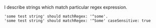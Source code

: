 I describe strings which match particular regex expression.

	'some test string' should matchRegex: '^some'.
	'some test string' should matchRegex: '^Some' caseSensitive: true
